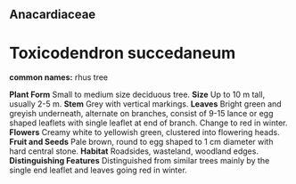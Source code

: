 ## Anacardiaceae
# Toxicodendron succedaneum
**common names:** rhus tree

**Plant Form** Small to medium size deciduous tree. **Size** Up to 10 m tall, usually 2-5 m. **Stem** Grey with vertical markings. **Leaves** Bright green and greyish underneath, alternate on branches, consist of 9-15 lance or egg shaped leaflets with single leaflet at end of branch. Change to red in winter. **Flowers** Creamy white to yellowish green, clustered into flowering heads. **Fruit and Seeds** Pale brown, round to egg shaped to 1 cm diameter with hard central stone. **Habitat** Roadsides, wasteland, woodland edges. **Distinguishing Features** Distinguished from similar trees mainly by the single end leaflet and leaves going red in winter.


